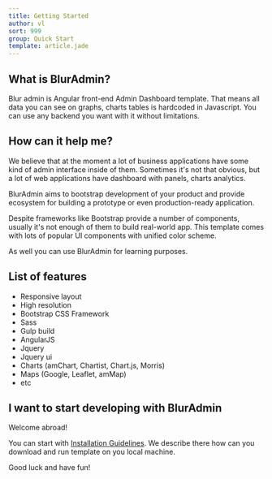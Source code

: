 ```yaml
---
title: Getting Started
author: vl
sort: 999
group: Quick Start
template: article.jade
---
```


## What is BlurAdmin?

Blur admin is Angular front-end Admin Dashboard template. That means all data you can see on graphs, charts tables is hardcoded in Javascript. You can use any backend you want with it without limitations.

## How can it help me?

We believe that at the moment a lot of business applications have some kind of admin interface inside of them. Sometimes it's not that obvious, but a lot of web applications have dashboard with panels, charts analytics.

BlurAdmin aims to bootstrap development of your product and provide ecosystem for building a prototype or even production-ready application.

Despite frameworks like Bootstrap provide a number of components, usually it's not enough of them to build real-world app. This template comes with lots of popular UI components with unified color scheme.

As well you can use BlurAdmin for learning purposes.

## List of features

* Responsive layout
* High resolution
* Bootstrap CSS Framework
* Sass
* Gulp build
* AngularJS
* Jquery
* Jquery ui
* Charts (amChart, Chartist, Chart.js, Morris)
* Maps (Google, Leaflet, amMap)
* etc

## I want to start developing with BlurAdmin

Welcome abroad!

You can start with [Installation Guidelines](/blur-admin/articles/002-installation-guidelines/). We describe there how can you download and run template on you local machine.

Good luck and have fun!
